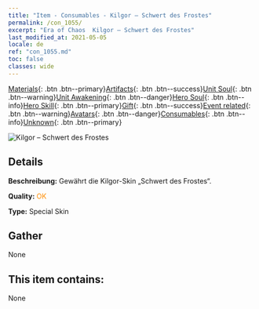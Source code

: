 ```yaml
---
title: "Item - Consumables - Kilgor – Schwert des Frostes"
permalink: /con_1055/
excerpt: "Era of Chaos  Kilgor – Schwert des Frostes"
last_modified_at: 2021-05-05
locale: de
ref: "con_1055.md"
toc: false
classes: wide
---
```

 [Materials](/ItemsDE/){: .btn .btn--primary}[Artifacts](/ItemsDE/Artifacts/){: .btn .btn--success}[Unit Soul](/ItemsDE/UnitSoul/){: .btn .btn--warning}[Unit Awakening](/ItemsDE/UnitAwakening/){: .btn .btn--danger}[Hero Soul](/ItemsDE/HeroSoul/){: .btn .btn--info}[Hero Skill](/ItemsDE/HeroSkill/){: .btn .btn--primary}[Gift](/ItemsDE/Gift/){: .btn .btn--success}[Event related](/ItemsDE/Events/){: .btn .btn--warning}[Avatars](/ItemsDE/Avatars/){: .btn .btn--danger}[Consumables](/ItemsDE/Consumables/){: .btn .btn--info}[Unknown](/ItemsDE/Unknown/){: .btn .btn--primary}

 ![Kilgor – Schwert des Frostes](/images/h/h_Kilgor2.jpg)

## Details
 **Beschreibung:** Gewährt die Kilgor-Skin „Schwert des Frostes“.

 **Quality:** <span style="color: #FF8C00">OK</span>

 **Type:** Special Skin

## Gather

  None

## This item contains:

  None

